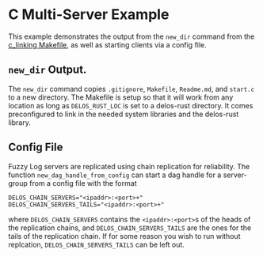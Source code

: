 # C Multi-Server Example

This example demonstrates the output from the `new_dir`
command from the [c_linking Makefile](../c_linking/Makefile),
as well as starting clients via a config file.

## `new_dir` Output.

The `new_dir` command copies `.gitignore`, `Makefile`,
`Readme.md`, and `start.c` to a new directory.
The Makefile is setup so that it will work from any location
as long as `DELOS_RUST_LOC` is set to a delos-rust directory.
It comes preconfigured to link in the needed system libraries
and the delos-rust library.

## Config File

Fuzzy Log servers are replicated using chain replication for
reliability.
The function `new_dag_handle_from_config` can start a dag handle
for a server-group from a config file with the format

    DELOS_CHAIN_SERVERS="<ipaddr>:<port>+"
    DELOS_CHAIN_SERVERS_TAILS="<ipaddr>:<port>+"

where `DELOS_CHAIN_SERVERS` contains the `<ipaddr>:<port>`s of the
heads of the replication chains, and `DELOS_CHAIN_SERVERS_TAILS` are
the ones for the tails of the replication chain.
If for some reason you wish to run without replcation,
`DELOS_CHAIN_SERVERS_TAILS` can be left out.
